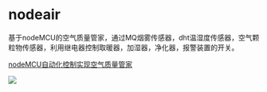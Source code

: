 # nodeair
基于nodeMCU的空气质量管家，通过MQ烟雾传感器，dht温湿度传感器，空气颗粒物传感器，利用继电器控制取暖器，加湿器，净化器，报警装置的开关。

[nodeMCU自动化控制实现空气质量管家][1]


  [1]: https://segmentfault.com/a/1190000008377546
<img src="https://sfault-image.b0.upaiyun.com/249/824/2498247473-58a5acbbd6dd9_articlex" />
